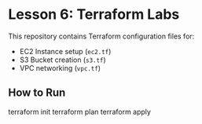 # Lesson 6: Terraform Labs

This repository contains Terraform configuration files for:
- EC2 Instance setup (`ec2.tf`)
- S3 Bucket creation (`s3.tf`)
- VPC networking (`vpc.tf`)

## How to Run
terraform init
terraform plan
terraform apply
